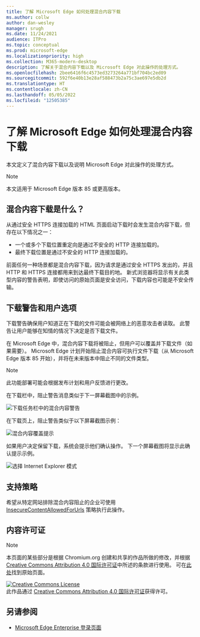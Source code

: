 ```yaml
---
title: 了解 Microsoft Edge 如何处理混合内容下载
ms.author: collw
author: dan-wesley
manager: srugh
ms.date: 11/24/2021
audience: ITPro
ms.topic: conceptual
ms.prod: microsoft-edge
ms.localizationpriority: high
ms.collection: M365-modern-desktop
description: 了解关于混合内容下载以及 Microsoft Edge 对此操作的处理方式。
ms.openlocfilehash: 2bee6416f6c4573ed3273264a771bf704bc2ed09
ms.sourcegitcommit: 592f6e40b13e28af588473b2a75c3ae697e5db2d
ms.translationtype: HT
ms.contentlocale: zh-CN
ms.lasthandoff: 05/05/2022
ms.locfileid: "12505385"
---
```

# <a name="learn-how-microsoft-edge-handles-mixed-content-downloads"></a>了解 Microsoft Edge 如何处理混合内容下载

本文定义了混合内容下载以及说明 Microsoft Edge 对此操作的处理方式。

>[!NOTE]
>本文适用于 Microsoft Edge 版本 85 或更高版本。

## <a name="what-are-mixed-content-downloads"></a>混合内容下载是什么？

从通过安全 HTTPS 连接加载的 HTML 页面启动下载时会发生混合内容下载，但存在以下情况之一：

- 一个或多个下载位置重定向是通过不安全的 HTTP 连接加载的。
- 最终下载位置是通过不安全的 HTTP 连接加载的。

前面任何一种场景都是混合内容下载，因为请求是通过安全 HTTPS 发出的，并且 HTTP 和 HTTPS 连接都用来到达最终下载目的地。 新式浏览器将显示有关此类型内容的警告表明，即使访问的原始页面是安全访问，下载内容也可能是不安全传输。

## <a name="download-warnings-and-user-options"></a>下载警告和用户选项

下载警告确保用户知道正在下载的文件可能会被网络上的恶意攻击者读取。 此警告让用户能够在知情的情况下决定是否下载文件。

在 Microsoft Edge 中，混合内容下载将被阻止，但用户可以覆盖并下载文件（如果需要）。 Microsoft Edge 计划开始阻止混合内容可执行文件下载（从 Microsoft Edge 版本 85 开始），并将在未来版本中阻止不同的文件类型。

> [!NOTE]
> 此功能部署可能会根据发布计划和用户反馈进行更改。

<!-- The schedule of the block for different filetypes is to be determined and may be impacted by usage data and user feedback. -->

在下载栏中，阻止警告消息类似于下一屏幕截图中的示例。

 ![下载任务栏中的混合内容警告](./media/edge-learnmore-mixed-content-downloads/edge-mixed-content-download-tray-warning.png)

在下载页上，阻止警告类似于以下屏幕截图示例：

 ![混合内容覆盖提示](./media/edge-learnmore-mixed-content-downloads/edge-mixed-content-download-page-warning.png)

如果用户决定保留下载，系统会提示他们确认操作。 下一个屏幕截图将显示此确认提示示例。

 ![选择 Internet Explorer 模式](./media/edge-learnmore-mixed-content-downloads/edge-mixed-content-download-override.png)

## <a name="supporting-policies"></a>支持策略

希望从特定网站排除混合内容阻止的企业可使用 [InsecureContentAllowedForUrls](./microsoft-edge-policies.md#insecurecontentallowedforurls) 策略执行此操作。

## <a name="content-license"></a>内容许可证

> [!NOTE]
> 本页面的某些部分是根据 Chromium.org 创建和共享的作品所做的修改，并根据 [Creative Commons Attribution 4.0 国际许可证](http://creativecommons.org/licenses/by/4.0/)中所述的条款进行使用。 可在[此处](https://developers.google.com/web/fundamentals/security/prevent-mixed-content/what-is-mixed-content)找到原始页面。
  
<a rel="license" href="http://creativecommons.org/licenses/by/4.0/"><img alt="Creative Commons License" src="https://i.creativecommons.org/l/by/4.0/88x31.png" /></a><br />此作品通过 <a rel="license" href="http://creativecommons.org/licenses/by/4.0/">Creative Commons Attribution 4.0 国际许可证</a>获得许可。

## <a name="see-also"></a>另请参阅

- [Microsoft Edge Enterprise 登录页面](https://aka.ms/EdgeEnterprise)
